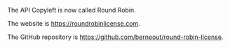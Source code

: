 The API Copyleft is now called Round Robin.

The website is <https://roundrobinlicense.com>.

The GitHub repository is <https://github.com/berneout/round-robin-license>.
